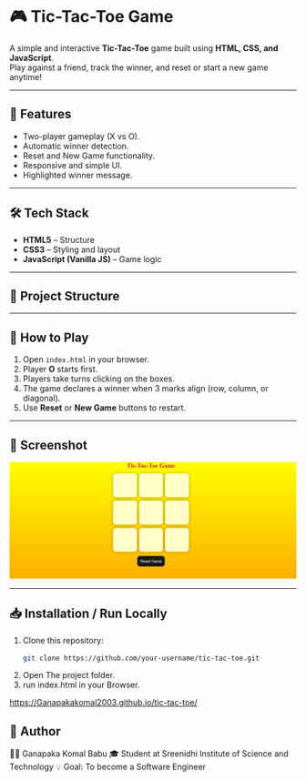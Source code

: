 # 🎮 Tic-Tac-Toe Game  


A simple and interactive **Tic-Tac-Toe** game built using **HTML, CSS, and JavaScript**.  
Play against a friend, track the winner, and reset or start a new game anytime!  

---

## 🚀 Features  
- Two-player gameplay (X vs O).  
- Automatic winner detection.  
- Reset and New Game functionality.  
- Responsive and simple UI.  
- Highlighted winner message.  

---

## 🛠️ Tech Stack  
- **HTML5** – Structure  
- **CSS3** – Styling and layout  
- **JavaScript (Vanilla JS)** – Game logic  

---

## 📂 Project Structure  

---

## 🎯 How to Play  
1. Open `index.html` in your browser.  
2. Player **O** starts first.  
3. Players take turns clicking on the boxes.  
4. The game declares a winner when 3 marks align (row, column, or diagonal).  
5. Use **Reset** or **New Game** buttons to restart.  

---

## 📸 Screenshot  

![Tic Tac Toe Screenshot](screenshot.jpg)  

---

## 📥 Installation / Run Locally  
1. Clone this repository:  
   ```bash
   git clone https://github.com/your-username/tic-tac-toe.git
2. Open The project folder.
3. run index.html in your Browser.


https://Ganapakakomal2003.github.io/tic-tac-toe/

## 🙌 Author

👨‍💻 Ganapaka Komal Babu
🎓 Student at Sreenidhi Institute of Science and Technology
💡 Goal: To become a Software Engineer
   
